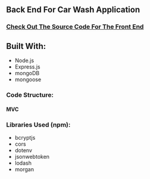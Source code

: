 ## Back End For Car Wash Application

### [Check Out The Source Code For The Front End](https://github.com/mhs123m/carWash-App)

## Built With:
* Node.js
* Express.js
* mongoDB
* mongoose

### Code Structure:
#### MVC

### Libraries Used (npm):
* bcryptjs
* cors
* dotenv
* jsonwebtoken
* lodash
* morgan

